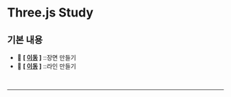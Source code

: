# Three.js Study

## 기본 내용

- 💬 **[ [이동](https://github.com/edel1212/threejsStudy/blob/main/creatingScene/index.html) ]** ::장면 만들기
- 💬 **[ [이동](https://github.com/edel1212/threejsStudy/blob/main/drawingLine/index.html) ]** ::라인 만들기

<br/>
<hr/>